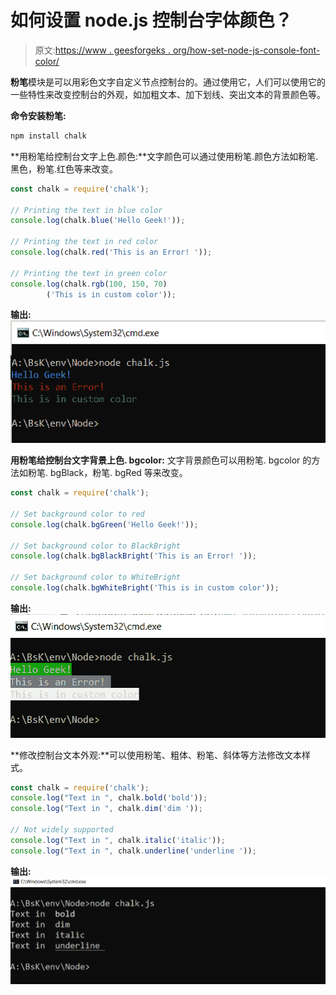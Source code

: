 # 如何设置 node.js 控制台字体颜色？

> 原文:[https://www . geesforgeks . org/how-set-node-js-console-font-color/](https://www.geeksforgeeks.org/how-to-set-node-js-console-font-color/)

**粉笔**模块是可以用彩色文字自定义节点控制台的。通过使用它，人们可以使用它的一些特性来改变控制台的外观，如加粗文本、加下划线、突出文本的背景颜色等。

**命令安装粉笔:**

```js
npm install chalk
```

**用粉笔给控制台文字上色.颜色:**文字颜色可以通过使用粉笔.颜色方法如粉笔.黑色，粉笔.红色等来改变。

```js
const chalk = require('chalk'); 

// Printing the text in blue color
console.log(chalk.blue('Hello Geek!'));

// Printing the text in red color
console.log(chalk.red('This is an Error! '));

// Printing the text in green color
console.log(chalk.rgb(100, 150, 70)
        ('This is in custom color'));
```

**输出:**
![](img/c2830469028aa2110ead7e191dcce9b3.png)

**用粉笔给控制台文字背景上色. bgcolor:** 文字背景颜色可以用粉笔. bgcolor 的方法如粉笔. bgBlack，粉笔. bgRed 等来改变。

```js
const chalk = require('chalk');

// Set background color to red
console.log(chalk.bgGreen('Hello Geek!'));

// Set background color to BlackBright
console.log(chalk.bgBlackBright('This is an Error! '));

// Set background color to WhiteBright
console.log(chalk.bgWhiteBright('This is in custom color'));
```

**输出:**
![](img/9a20e47142b59720bde2d197c6efa0ea.png)

**修改控制台文本外观:**可以使用粉笔、粗体、粉笔、斜体等方法修改文本样式。

```js
const chalk = require('chalk'); 
console.log("Text in ", chalk.bold('bold'));
console.log("Text in ", chalk.dim('dim '));

// Not widely supported
console.log("Text in ", chalk.italic('italic'));
console.log("Text in ", chalk.underline('underline '));
```

**输出:**
![](img/53b08cfc69f7a1d40a0849b831e5f26c.png)